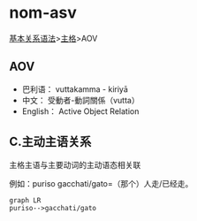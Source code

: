 # nom-asv

[基本关系语法](basic-relation.md)&gt;[主格](nom.md)&gt;AOV

## AOV

* 巴利语： vuttakamma - kiriyā
* 中文： 受動者-動詞關係（vutta）
* English： Active Object Relation

## C.主动主语关系

主格主语与主要动词的主动语态相关联 

例如：puriso gacchati/gato=（那个）人走/已经走。

```mermaid
graph LR
puriso-->gacchati/gato
```   